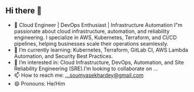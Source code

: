 ## Hi there 👋
- 🔭 Cloud Engineer | DevOps Enthusiast | Infrastructure Automation I"m passionate about cloud infrastructure, automation, and reliability engineering. I specialize in AWS, Kubernetes, Terraform, and CI/CD pipelines, helping businesses scale their operations seamlessly.
- 🌱 I’m currently learning: Kubernetes, Terraform, GitLab CI, AWS Lambda Automation, and Security Best Practices.
- 👯 I’m interested in: Cloud Infrastructure, DevOps, Automation, and Site Reliability Engineering (SRE).I’m looking to collaborate on ...
- 📫 How to reach me: ...soumyasekhardey@gmail.com
- 😄 Pronouns: He/Him
<!--
**soumya-sekhar-dey/soumya-sekhar-dey** is a ✨ _special_ ✨ repository because its `README.md` (this file) appears on your GitHub profile.

Here are some ideas to get you started:

- 🔭 Cloud Engineer | DevOps Enthusiast | Infrastructure Automation I"m passionate about cloud infrastructure, automation, and reliability engineering. I specialize in AWS, Kubernetes, Terraform, and CI/CD pipelines, helping businesses scale their operations seamlessly.
- 🌱 I’m currently learning: Kubernetes, Terraform, GitLab CI, AWS Lambda Automation, and Security Best Practices.
- 👯 I’m interested in: Cloud Infrastructure, DevOps, Automation, and Site Reliability Engineering (SRE).I’m looking to collaborate on ...
- 🤔 I’m looking for help with ...
- 💬 Ask me about ...
- 📫 How to reach me: ...soumyasekhardey@gmail.com
- 😄 Pronouns: He/Him
- ⚡ Fun fact: ...
-->
